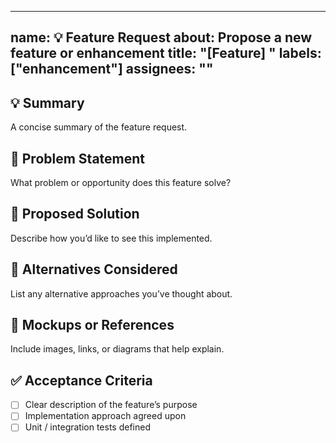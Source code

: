
---
name: 💡 Feature Request
about: Propose a new feature or enhancement
title: "[Feature] <describe your idea>"
labels: ["enhancement"]
assignees: ""
---

## 💡 Summary
A concise summary of the feature request.

## 🧭 Problem Statement
What problem or opportunity does this feature solve?

## 🎯 Proposed Solution
Describe how you’d like to see this implemented.

## 🧠 Alternatives Considered
List any alternative approaches you’ve thought about.

## 🎨 Mockups or References
Include images, links, or diagrams that help explain.

## ✅ Acceptance Criteria
- [ ] Clear description of the feature’s purpose
- [ ] Implementation approach agreed upon
- [ ] Unit / integration tests defined
